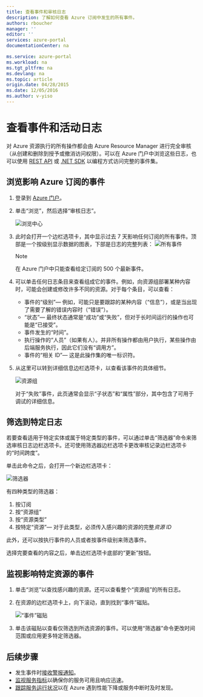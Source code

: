 ```yaml
---
title: 查看事件和审核日志
description: 了解如何查看 Azure 订阅中发生的所有事件。
authors: rboucher
manager: ''
editor: ''
services: azure-portal
documentationCenter: na

ms.service: azure-portal
ms.workload: na
ms.tgt_pltfrm: na
ms.devlang: na
ms.topic: article
origin.date: 04/28/2015
ms.date: 12/05/2016
ms.author: v-yiso
---
```


# 查看事件和活动日志

对 Azure 资源执行的所有操作都会由 Azure Resource Manager 进行完全审核（从创建和删除到授予或撤消访问权限）。可以在 Azure 门户中浏览这些日志，也可以使用 [REST API](https://msdn.microsoft.com/zh-cn/library/azure/dn931927.aspx) 或 [.NET SDK](https://www.nuget.org/packages/Microsoft.Azure.Insights/) 以编程方式访问完整的事件集。

## 浏览影响 Azure 订阅的事件

1. 登录到 [Azure 门户](https://portal.azure.cn/)。
2. 单击“浏览”，然后选择“审核日志”。  

    ![浏览中心](./media/insights-debugging-with-events/Insights_Browse.png)
3. 此时会打开一个边栏选项卡，其中显示过去 7 天影响任何订阅的所有事件。顶部是一个按级别显示数据的图表，下部是日志的完整列表：
    ![所有事件](./media/insights-debugging-with-events/Insights_AllEvents.png)

    >[!NOTE]
    > 在 Azure 门户中只能查看给定订阅的 500 个最新事件。

4. 可以单击任何日志条目来查看组成它的事件。例如，向资源组部署某种内容时，可能会创建或修改许多不同的资源。对于每个条目，可以查看：
    * 事件的“级别”— 例如，可能只是要跟踪的某种内容（“信息”），或是当出现了需要了解的错误内容时（“错误”）。
    * “状态”— 最终状态通常是“成功”或“失败”，但对于长时间运行的操作也可能是“已接受”。
    * 事件发生的“时间”。
    * 执行操作的“人员”（如果有人）。并非所有操作都由用户执行，某些操作由后端服务执行，因此它们没有“调用方”。
    * 事件的“相关 ID”— 这是此操作集的唯一标识符。

5. 从这里可以转到详细信息边栏选项卡，以查看该事件的具体细节。

    ![资源组](./media/insights-debugging-with-events/Insights_EventDetails.png)

    对于“失败”事件，此页通常会显示“子状态”和“属性”部分，其中包含了可用于调试的详细信息。

## 筛选到特定日志

若要查看适用于特定实体或属于特定类型的事件，可以通过单击“筛选器”命令来筛选审核日志边栏选项卡。还可使用筛选器边栏选项卡更改审核记录边栏选项卡的“时间跨度”。

单击此命令之后，会打开一个新边栏选项卡：

![筛选器](./media/insights-debugging-with-events/Insights_EventFilter.png)

有四种类型的筛选器：

1. 按订阅
2. 按“资源组”
3. 按“资源类型”
4. 按特定“资源”— 对于此类型，必须传入感兴趣的资源的完整*资源 ID*

此外，还可以按执行事件的人员或者按事件级别来筛选事件。

选择完要查看的内容之后，单击边栏选项卡底部的“更新”按钮。

## 监视影响特定资源的事件

1. 单击“浏览”以查找感兴趣的资源。还可以查看整个“资源组”的所有日志。
2. 在资源的边栏选项卡上，向下滚动，直到找到“事件”磁贴。  

    ![“事件”磁贴](./media/insights-debugging-with-events/Insights_EventsTile.png)

3. 单击该磁贴以查看仅筛选到所选资源的事件。可以使用“筛选器”命令更改时间范围或应用更多特定筛选器。

## 后续步骤

* 发生事件时[接收警报通知](./insights-receive-alert-notifications.md)。
* [监视服务指标](./insights-how-to-customize-monitoring.md)以确保你的服务可用且响应迅速。
* [跟踪服务运行状况](./insights-service-health.md)以在 Azure 遇到性能下降或服务中断时及时发现。  

<!---HONumber=Mooncake_0503_2016-->